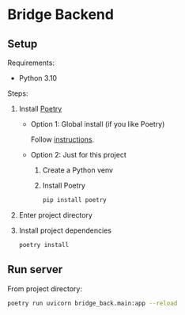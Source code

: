 # Bridge Backend

## Setup

Requirements:

- Python 3.10

Steps:

1. Install [Poetry](https://python-poetry.org)

    - Option 1: Global install (if you like Poetry)

      Follow [instructions](https://python-poetry.org/docs/).

    - Option 2: Just for this project

        1. Create a Python venv

        2. Install Poetry

           ```bash
           pip install poetry
           ```

2. Enter project directory

3. Install project dependencies

   ```bash
   poetry install
   ```

## Run server

From project directory:

```bash
poetry run uvicorn bridge_back.main:app --reload
```
